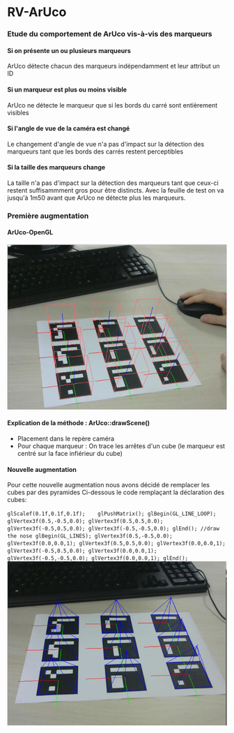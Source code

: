 # RV-ArUco

### Etude du comportement de ArUco vis-à-vis des marqueurs
#### Si on présente un ou plusieurs marqueurs
ArUco détecte chacun des marqueurs indépendamment et leur attribut un ID
#### Si un marqueur est plus ou moins visible
ArUco ne détecte le marqueur que si les bords du carré sont entièrement visibles
#### Si l'angle de vue de la caméra est changé
Le changement d'angle de vue n'a pas d'impact sur la détection des marqueurs tant que les bords des carrés restent perceptibles
#### Si la taille des marqueurs change
La taille n'a pas d'impact sur la détection des marqueurs tant que ceux-ci restent suffisammment gros pour être distincts. Avec la feuille de test on va jusqu'à 1m50 avant que ArUco ne détecte plus les marqueurs.

### Première augmentation
#### ArUco-OpenGL
![Click here](docs/aruco.PNG)
#### Explication de la méthode : ArUco::drawScene()
- Placement dans le repère caméra
- Pour chaque marqueur :  On trace les arrêtes d'un cube (le marqueur est centré sur la face infiérieur du cube)
#### Nouvelle augmentation
Pour cette nouvelle augmentation nous avons décidé de remplacer les cubes par des pyramides
Ci-dessous le code remplaçant la déclaration des cubes:

`
glScalef(0.1f,0.1f,0.1f);   
      glPushMatrix();
      glBegin(GL_LINE_LOOP);
         glVertex3f(0.5,-0.5,0.0);
         glVertex3f(0.5,0.5,0.0);
         glVertex3f(-0.5,0.5,0.0);
         glVertex3f(-0.5,-0.5,0.0);
      glEnd();
      //draw the nose
      glBegin(GL_LINES);
         glVertex3f(0.5,-0.5,0.0);
         glVertex3f(0.0,0.0,1);
         glVertex3f(0.5,0.5,0.0);
         glVertex3f(0.0,0.0,1);
         glVertex3f(-0.5,0.5,0.0);
         glVertex3f(0.0,0.0,1);
         glVertex3f(-0.5,-0.5,0.0);
         glVertex3f(0.0,0.0,1);
      glEnd();
 `
 ![Pyramides](docs/pyramids.PNG)
